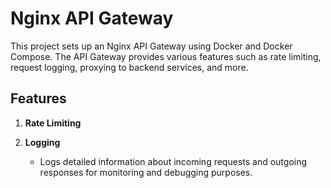 # Nginx API Gateway

This project sets up an Nginx API Gateway using Docker and Docker Compose. The API Gateway provides various features such as rate limiting, request logging, proxying to backend services, and more.

## Features

1. **Rate Limiting**

2. **Logging**

   - Logs detailed information about incoming requests and outgoing responses for monitoring and debugging purposes.
